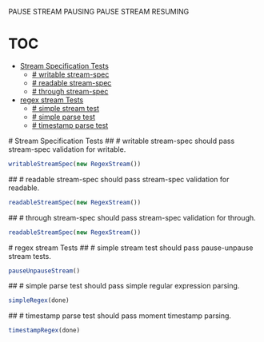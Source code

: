 PAUSE STREAM PAUSING
PAUSE STREAM RESUMING
# TOC
   - [Stream Specification Tests](#stream-specification-tests)
     - [# writable stream-spec](#stream-specification-tests--writable-stream-spec)
     - [# readable stream-spec](#stream-specification-tests--readable-stream-spec)
     - [# through stream-spec](#stream-specification-tests--through-stream-spec)
   - [regex stream Tests](#regex-stream-tests)
     - [# simple stream test](#regex-stream-tests--simple-stream-test)
     - [# simple parse test](#regex-stream-tests--simple-parse-test)
     - [# timestamp parse test](#regex-stream-tests--timestamp-parse-test)
<a name="" />
 
<a name="stream-specification-tests" />
# Stream Specification Tests
<a name="stream-specification-tests--writable-stream-spec" />
## # writable stream-spec
should pass stream-spec validation for writable.

```js
writableStreamSpec(new RegexStream())
```

<a name="stream-specification-tests--readable-stream-spec" />
## # readable stream-spec
should pass stream-spec validation for readable.

```js
readableStreamSpec(new RegexStream())
```

<a name="stream-specification-tests--through-stream-spec" />
## # through stream-spec
should pass stream-spec validation for through.

```js
readableStreamSpec(new RegexStream())
```

<a name="regex-stream-tests" />
# regex stream Tests
<a name="regex-stream-tests--simple-stream-test" />
## # simple stream test
should pass pause-unpause stream tests.

```js
pauseUnpauseStream()
```

<a name="regex-stream-tests--simple-parse-test" />
## # simple parse test
should pass simple regular expression parsing.

```js
simpleRegex(done)
```

<a name="regex-stream-tests--timestamp-parse-test" />
## # timestamp parse test
should pass moment timestamp parsing.

```js
timestampRegex(done)
```

